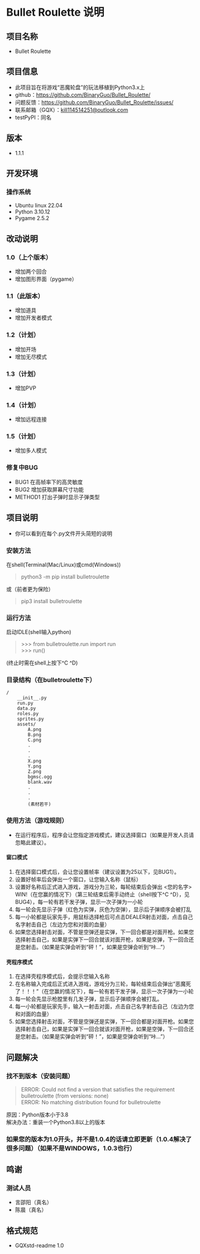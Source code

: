 # Bullet Roulette 说明

## 项目名称
- Bullet Roulette

## 项目信息
- 此项目旨在将游戏“恶魔轮盘”的玩法移植到Python3.x上
- github：https://github.com/BinaryGuo/Bullet_Roulette/
- 问题反馈：https://github.com/BinaryGuo/Bullet_Roulette/issues/
- 联系邮箱（GQX）：kill114514251@outlook.com
- testPyPI：同名

## 版本
- 1.1.1

## 开发环境

### 操作系统
- Ubuntu linux 22.04
- Python 3.10.12
- Pygame 2.5.2

## 改动说明

### 1.0（上个版本）
- 增加两个回合
- 增加图形界面（pygame）

### 1.1（此版本）
- 增加道具
- 增加开发者模式

### 1.2（计划）
- 增加开场
- 增加无尽模式

### 1.3（计划）
- 增加PVP

### 1.4（计划）
- 增加远程连接

### 1.5（计划）
- 增加多人模式

### 修复中BUG
- BUG1 在高帧率下的高灵敏度
- BUG2 增加获取屏幕尺寸功能
- METHOD1 打出子弹时显示子弹类型

## 项目说明
- 你可以看到在每个.py文件开头简短的说明
### 安装方法
在shell(Terminal(Mac/Linux)或cmd(Windows))
> python3 -m pip install bulletroulette

或（前者更为保险）
> pip3 install bulletroulette

### 运行方法
启动IDLE(shell输入python)
> \>>> from bulletroulette.run import run  
> \>>> run()

(终止时需在shell上按下^C ^D)

### 目录结构（在bulletroulette下）
```
/
    __init__.py  
    run.py  
    data.py  
    roles.py  
    sprites.py  
    assets/
        A.png  
        B.png
        C.png  
        .  
        .  
        .  
        X.png  
        Y.png  
        Z.png  
        bgmsc.ogg  
        blank.wav  
        .  
        .  
        .  
        (素材若干)
```

### 使用方法（游戏规则）
- 在运行程序后，程序会让您指定游戏模式，建议选择窗口（如果是开发人员请忽略此建议）。

#### 窗口模式
1. 在选择窗口模式后，会让您设置帧率（建议设置为25以下，见BUG1）。
2. 设置好帧率后会弹出一个窗口，让您输入名称（鼠标）
3. 设置好名称后正式进入游戏，游戏分为三轮，每轮结束后会弹出 <您的名字> WIN!（在您赢的情况下）（第三轮结束后需手动终止（shell按下^C ^D），见BUG4），每一轮有若干发子弹，显示一次子弹为一小轮
4. 每一轮会先显示子弹（红色为实弹，灰色为空弹），显示后子弹顺序会被打乱
5. 每一小轮都是玩家先手，用鼠标选择枪后可点击DEALER射击对面，点击自己名字射击自己（左边为您和对面的血量）
6. 如果您选择射击对面，不管是空弹还是实弹，下一回合都是对面开枪。如果您选择射击自己，如果是实弹下一回合就该对面开枪，如果是空弹，下一回合还是您射击。（如果是实弹会听到“砰！”，如果是空弹会听到“咔...”）

#### 壳程序模式
1. 在选择壳程序模式后，会提示您输入名称
2. 在名称输入完成后正式进入游戏，游戏分为三轮，每轮结束后会弹出“恶魔死了！！！”（在您赢的情况下），每一轮有若干发子弹，显示一次子弹为一小轮
4. 每一轮会先显示枪膛里有几发子弹，显示后子弹顺序会被打乱。
5. 每一小轮都是玩家先手，输入一射击对面，点击自己名字射击自己（左边为您和对面的血量）
6. 如果您选择射击对面，不管是空弹还是实弹，下一回合都是对面开枪。如果您选择射击自己，如果是实弹下一回合就该对面开枪，如果是空弹，下一回合还是您射击。（如果是实弹会听到“砰！”，如果是空弹会听到“咔...”）

## 问题解决

### 找不到版本（安装问题）
> ERROR: Could not find a version that satisfies the requirement bulletroulette (from versions: none)  
> ERROR: No matching distribution found for bulletroulette

原因：Python版本小于3.8  
解决办法：重装一个Python3.8以上的版本

### 如果您的版本为1.0开头，并不是1.0.4的话请立即更新（1.0.4解决了很多问题）（如果不是WINDOWS，1.0.3也行）

## 鸣谢

### 测试人员

- 言邵阳（真名）
- 陈晨（真名）

## 格式规范
- GQXstd-readme 1.0